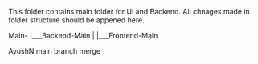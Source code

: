 This folder contains main folder for Ui and Backend.
All chnages made in folder structure should be appened here.

Main-
    |___Backend-Main
    |
    |___Frontend-Main

AyushN main branch merge